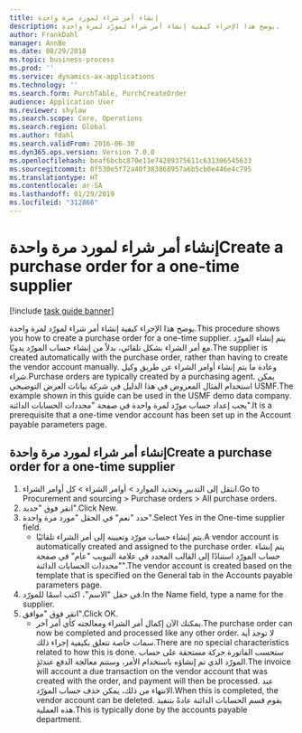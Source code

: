 ```yaml
---
title: إنشاء أمر شراء لمورد مرة واحدة
description: يوضح هذا الإجراء كيفية إنشاء أمر شراء لمورّد لمرة واحدة.
author: FrankDahl
manager: AnnBe
ms.date: 08/29/2018
ms.topic: business-process
ms.prod: ''
ms.service: dynamics-ax-applications
ms.technology: ''
ms.search.form: PurchTable, PurchCreateOrder
audience: Application User
ms.reviewer: shylaw
ms.search.scope: Core, Operations
ms.search.region: Global
ms.author: fdahl
ms.search.validFrom: 2016-06-30
ms.dyn365.ops.version: Version 7.0.0
ms.openlocfilehash: beaf6bcbc870e11e74289375611c631306545633
ms.sourcegitcommit: 0f530e5f72a40f383868957a6b5cb0e446e4c795
ms.translationtype: HT
ms.contentlocale: ar-SA
ms.lasthandoff: 01/29/2019
ms.locfileid: "312866"
---
```

# <a name="create-a-purchase-order-for-a-one-time-supplier"></a><span data-ttu-id="5e1d3-103">إنشاء أمر شراء لمورد مرة واحدة</span><span class="sxs-lookup"><span data-stu-id="5e1d3-103">Create a purchase order for a one-time supplier</span></span>

[!include [task guide banner](../../includes/task-guide-banner.md)]

<span data-ttu-id="5e1d3-104">يوضح هذا الإجراء كيفية إنشاء أمر شراء لمورّد لمرة واحدة.</span><span class="sxs-lookup"><span data-stu-id="5e1d3-104">This procedure shows you how to create a purchase order for a one-time supplier.</span></span> <span data-ttu-id="5e1d3-105">يتم إنشاء المورّد مع أمر الشراء بشكل تلقائي، بدلاً من إنشاء حساب المورّد يدويًا.</span><span class="sxs-lookup"><span data-stu-id="5e1d3-105">The supplier is created automatically with the purchase order, rather than having to create the vendor account manually.</span></span> <span data-ttu-id="5e1d3-106">وعادة ما يتم إنشاء أوامر الشراء عن طريق وكيل شراء.</span><span class="sxs-lookup"><span data-stu-id="5e1d3-106">Purchase orders are typically created by a purchasing agent.</span></span> <span data-ttu-id="5e1d3-107">يمكن استخدام المثال المعروض في هذا الدليل في شركة بيانات العرض التوضيحي USMF.</span><span class="sxs-lookup"><span data-stu-id="5e1d3-107">The example shown in this guide can be used in the USMF demo data company.</span></span> <span data-ttu-id="5e1d3-108">يجب إعداد حساب مورّد لمرة واحدة في صفحة "محددات الحسابات الدائنة".</span><span class="sxs-lookup"><span data-stu-id="5e1d3-108">It is a prerequisite that a one-time vendor account has been set up in the Account payable parameters page.</span></span>


## <a name="create-a-purchase-order-for-a-one-time-supplier"></a><span data-ttu-id="5e1d3-109">إنشاء أمر شراء لمورد مرة واحدة</span><span class="sxs-lookup"><span data-stu-id="5e1d3-109">Create a purchase order for a one-time supplier</span></span>
1. <span data-ttu-id="5e1d3-110">انتقل إلى التدبير وتحديد الموارد > أوامر الشراء > كل أوامر الشراء.</span><span class="sxs-lookup"><span data-stu-id="5e1d3-110">Go to Procurement and sourcing > Purchase orders > All purchase orders.</span></span>
2. <span data-ttu-id="5e1d3-111">انقر فوق "جديد".</span><span class="sxs-lookup"><span data-stu-id="5e1d3-111">Click New.</span></span>
3. <span data-ttu-id="5e1d3-112">حدد "نعم" في الحقل "مورد مرة واحدة‬".</span><span class="sxs-lookup"><span data-stu-id="5e1d3-112">Select Yes in the One-time supplier field.</span></span>
    * <span data-ttu-id="5e1d3-113">يتم إنشاء حساب مورّد وتعيينه إلى أمر الشراء تلقائيًا.</span><span class="sxs-lookup"><span data-stu-id="5e1d3-113">A vendor account is automatically created and assigned to the purchase order.</span></span> <span data-ttu-id="5e1d3-114">يتم إنشاء حساب المورّد استنادًا إلى القالب المحدد في علامة التبويب "عام" في صفحة "محددات الحسابات الدائنة‬".</span><span class="sxs-lookup"><span data-stu-id="5e1d3-114">The vendor account is created based on the template that is specified on the General tab in the Accounts payable parameters page.</span></span>  
4. <span data-ttu-id="5e1d3-115">في حقل "الاسم"، اكتب اسمًا للمورّد.</span><span class="sxs-lookup"><span data-stu-id="5e1d3-115">In the Name field, type a name for the supplier.</span></span>
5. <span data-ttu-id="5e1d3-116">انقر فوق "موافق".</span><span class="sxs-lookup"><span data-stu-id="5e1d3-116">Click OK.</span></span>
    * <span data-ttu-id="5e1d3-117">يمكنك الآن إكمال أمر الشراء ومعالجته كأي أمر آخر.</span><span class="sxs-lookup"><span data-stu-id="5e1d3-117">The purchase order can now be completed and processed like any other order.</span></span> <span data-ttu-id="5e1d3-118">لا توجد أية سمات خاصة تتعلق بكيفية إجراء ذلك.</span><span class="sxs-lookup"><span data-stu-id="5e1d3-118">There are no special characteristics related to how this is done.</span></span> <span data-ttu-id="5e1d3-119">ستحسب الفاتورة حركة مستحقة على حساب المورّد الذي تم إنشاؤه باستخدام الأمر، وستتم معالجة الدفع عندئذٍ.</span><span class="sxs-lookup"><span data-stu-id="5e1d3-119">The invoice will account a due transaction on the vendor account that was created with the order, and payment will then be processed.</span></span> <span data-ttu-id="5e1d3-120">عند الانتهاء من ذلك، يمكن حذف حساب المورّد.</span><span class="sxs-lookup"><span data-stu-id="5e1d3-120">When this is completed, the vendor account can be deleted.</span></span> <span data-ttu-id="5e1d3-121">يقوم قسم الحسابات الدائنة عادةً بتنفيذ هذه العملية.</span><span class="sxs-lookup"><span data-stu-id="5e1d3-121">This is typically done by the accounts payable department.</span></span>  

